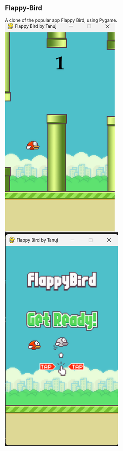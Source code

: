 # <h2>Flappy-Bird</h2>
A clone of the popular app Flappy Bird, using Pygame.
<img src="screenshots/Screenshot (15).png">
<img src="screenshots/Screenshot 2023-04-03 142847.png">
